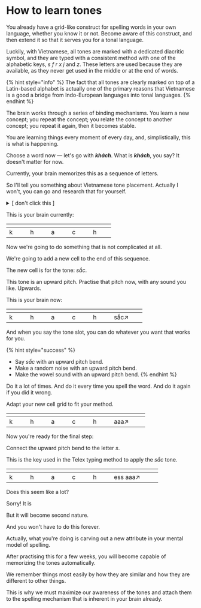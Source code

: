 # How to learn tones

You already have a grid-like construct for spelling words in your own language, whether you know it or not. Become aware of this construct, and then extend it so that it serves you for a tonal language.

Luckily, with Vietnamese, all tones are marked with a dedicated diacritic symbol, and they are typed with a consistent method with one of the alphabetic keys, _s f r x j_ and _z_. These letters are used because they are available, as they never get used in the middle or at the end of words.

{% hint style="info" %}
The fact that all tones are clearly marked on top of a Latin-based alphabet is actually one of the primary reasons that Vietnamese is a good a bridge from Indo-European languages into tonal languages.
{% endhint %}

The brain works through a series of binding mechanisms. You learn a new concept; you repeat the concept; you relate the concept to another concept; you repeat it again, then it becomes stable.

You are learning things every moment of every day, and, simplistically, this is what is happening.

Choose a word now — let's go with _**khách**_. What is _**khách**_, you say? It doesn't matter for now.

Currently, your brain memorizes this as a sequence of letters.

So I'll tell you something about Vietnamese tone placement. Actually I won't, you can go and research that for yourself.

<details>

<summary>[ don't click this ]</summary>

* The tone always goes on the vowel letters.
* If there are two vowels then it probably goes on the **second vowel**.
* If there are two vowels and one already has marks on it, the tone goes on the **same one**.
* If there are _three_ vowels, it probably goes on the **middle one**.
* If it is unclear, listen to notice which vowel **the tone actually applies to**. Some vowels are only onsets.

</details>

This is your brain currently:

<table data-header-hidden><thead><tr><th width="40"></th><th width="40"></th><th width="40"></th><th width="40"></th><th width="40"></th></tr></thead><tbody><tr><td>k</td><td>h</td><td>a</td><td>c</td><td>h</td></tr></tbody></table>

Now we're going to do something that is not complicated at all.

We're going to add a new cell to the end of this sequence.

The new cell is for the tone: _sắc_.

This tone is an upward pitch. Practise that pitch now, with any sound you like. Upwards.

This is your brain now:

<table data-header-hidden><thead><tr><th width="40"></th><th width="40"></th><th width="40"></th><th width="40"></th><th width="40"></th><th width="68"></th></tr></thead><tbody><tr><td>k</td><td>h</td><td>a</td><td>c</td><td>h</td><td>sắc↗</td></tr></tbody></table>

And when you say the tone slot, you can do whatever you want that works for you.

{% hint style="success" %}
* Say _sắc_ with an upward pitch bend.
* Make a random noise with an upward pitch bend.
* Make the vowel sound with an upward pitch bend.
{% endhint %}

Do it a lot of times. And do it every time you spell the word. And do it again if you did it wrong.

Adapt your new cell grid to fit your method.

<table data-header-hidden><thead><tr><th width="40"></th><th width="40"></th><th width="40"></th><th width="40"></th><th width="40"></th><th width="75"></th></tr></thead><tbody><tr><td>k</td><td>h</td><td>a</td><td>c</td><td>h</td><td>aaa↗</td></tr></tbody></table>

Now you're ready for the final step:&#x20;

Connect the upward pitch bend to the letter _s_.&#x20;

This is the key used in the Telex typing method to apply the _sắc_ tone.

<table data-header-hidden><thead><tr><th width="40"></th><th width="40"></th><th width="40"></th><th width="40"></th><th width="40"></th><th width="110"></th></tr></thead><tbody><tr><td>k</td><td>h</td><td>a</td><td>c</td><td>h</td><td>ess aaa↗</td></tr></tbody></table>

Does this seem like a lot?

Sorry! It is

But it will become second nature.

And you won't have to do this forever.



Actually, what you're doing is carving out a new attribute in your mental model of spelling.

After practising this for a few weeks, you will become capable of memorizing the tones automatically.



We remember things most easily by how they are similar and how they are different to other things.

This is why we must maximize our awareness of the tones and attach them to the spelling mechanism that is inherent in your brain already.
